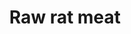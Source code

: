 ---
layout: item
title: Raw rat meat
item-id: 2134
datatable: true
id: 2134
name: "Raw rat meat"
members: false
lowalch: 0
highalch: 0
examine: "I need to cook this first."
monsters:
  - id: 2510
    name: "Giant rat"
    members: false
    combat_level: 26
    wiki_url: "https://oldschool.runescape.wiki/w/Giant_rat#Level_26"
    drops:
      - quantity: "1"
        rarity: 1
    image: "https://oldschool.runescape.wiki/images/thumb/e/e4/Giant_rat.png/250px-Giant_rat.png?9bf29"
  - id: 2856
    name: "Giant rat"
    members: false
    combat_level: 3
    wiki_url: "https://oldschool.runescape.wiki/w/Giant_rat#Level_3"
    drops:
      - quantity: "1"
        rarity: 1
    image: "https://oldschool.runescape.wiki/images/thumb/e/e4/Giant_rat.png/250px-Giant_rat.png?9bf29"
  - id: 2862
    name: "Giant rat"
    members: false
    combat_level: 6
    wiki_url: "https://oldschool.runescape.wiki/w/Giant_rat#Level_6"
    drops:
      - quantity: "1"
        rarity: 1
    image: "https://oldschool.runescape.wiki/images/thumb/e/e4/Giant_rat.png/250px-Giant_rat.png?9bf29"
  - id: 2865
    name: "Dungeon rat"
    members: true
    combat_level: 12
    wiki_url: "https://oldschool.runescape.wiki/w/Dungeon_rat#Large"
    drops:
      - quantity: "1"
        rarity: 1
    image: "https://oldschool.runescape.wiki/images/thumb/c/cb/Dungeon_rat.png/250px-Dungeon_rat.png?b1509"
  - id: 4501
    name: "Brine rat"
    members: true
    combat_level: 70
    wiki_url: "https://oldschool.runescape.wiki/w/Brine_rat"
    drops:
      - quantity: "1"
        rarity: 1
      - quantity: "18"
        rarity: 0.015625
    image: "https://oldschool.runescape.wiki/images/thumb/b/b8/Brine_rat.png/200px-Brine_rat.png?58670"
---